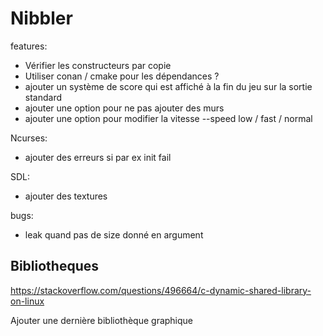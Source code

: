 # Nibbler

features:

- Vérifier les constructeurs par copie
- Utiliser conan / cmake pour les dépendances ?
- ajouter un système de score qui est affiché à la fin du jeu sur la sortie standard
- ajouter une option pour ne pas ajouter des murs
- ajouter une option pour modifier la vitesse --speed low / fast / normal

Ncurses:
- ajouter des erreurs si par ex init fail

SDL:
- ajouter des textures

bugs:
- leak quand pas de size donné en argument

## Bibliotheques
https://stackoverflow.com/questions/496664/c-dynamic-shared-library-on-linux

Ajouter une dernière bibliothèque graphique
